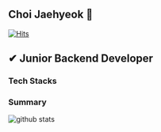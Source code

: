 ## Choi Jaehyeok 👋

[![Hits](https://hits.seeyoufarm.com/api/count/incr/badge.svg?url=https%3A%2F%2Fgithub.com%2Fhyeok9sae%2Fhit-counter&count_bg=%23628FDB&title_bg=%231A1B27&icon=&icon_color=%23E7E7E7&title=hits&edge_flat=false)](https://hits.seeyoufarm.com)

## ✔ Junior Backend Developer 

### Tech Stacks

### Summary

![github stats](https://github-readme-stats.vercel.app/api?username=hyeok9sae&show_icons=true&theme=tokyonight)
